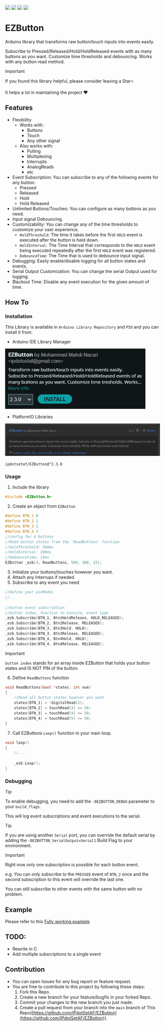 <p align=left>
   <img src="https://img.shields.io/github/v/release/IPdotSetAF/EZButton"/>
   <img src="https://img.shields.io/github/release-date/IPdotSetAF/EZButton"/>
   <img src="https://img.shields.io/github/last-commit/IPdotSetAF/EZButton"/>
   <img src="https://img.shields.io/github/license/IPdotSetAF/EZButton"/>
   <!--<img src="https://img.shields.io/github/downloads/IPdotSetAF/EZButton/total"/>-->
</p>

# EZButton
Arduino library that transforms raw button/touch inputs into events easily.

Subscribe to Pressed/Released/Hold/HoldReleased events with as many buttons as you want. Customize time thresholds and debouncing. Works with any button read method.

> [!IMPORTANT]
> If you found this library helpful, please consider leaving a Star⭐
> 
> It helps a lot in maintaining the project ❤️

## Features
- Flexibility
    - Works with:
        - Buttons
        - Touch
        - Any other signal
    - Also works with:
        - Pulling
        - Multiplexing
        - Interrupts
        - AnalogReads
        - etc
- Event Subscription: You can subscribe to any of the following events for any button:
    - Pressed
    - Released
    - Hold
    - Hold Released
- Unlimited Buttons/Touches: You can configure as many buttons as you need.
- Input signal Debouncing.
- Customizability: You can change any of the time thresholds to customize your user experience.
    - `HoldThreshold`: The time it takes before the first `HOLD` event is executed after the button is held down.
    - `HoldInterval`: The Time Interval that corresponds to the `HOLD` event being executed repeatedly after the first `HOLD` event was registered.
    - `DebounceTime`: The Time that is used to debounce input signal.
- Debugging: Easily enable/disable logging for all button states and events.
- Serial Output Customization: You can change the serial Output used for logging.
- Blackout Time: Disable any event execution for the given amount of time.

## How To
### Installation
This Library is available in `Arduino Library Repository` and `PIO` and you can install it from: 
- Arduino IDE Library Manager

![arduino library manager](image-1.png)

- PlatformIO Libraries
  
![pltformio library](image.png)

`ipdotsetaf/EZButton@^2.3.0`
### Usage

1. Include the library
``` C++
#include <EZButton.h>
```
2. Create an object from `EZButton`
``` C++
#define BTN_1 0
#define BTN_2 1
#define BTN_3 2
#define BTN_4 3
//config for 4 buttons
//Read button states from the 'ReadButtons' function
//HoldThreshold: 500ms
//HoldInterval: 300ms
//DebounceTime: 15ms
EZButton _ezb(4, ReadButtons, 500, 300, 15);
```
3. Initialize your buttons/touches however you want.
4. Attach any Interrups if needed.
5. Subscribe to any event you need
``` C++
//Define your pinModes
//...

//button event subscribtion
//button index, function to execute, event type
_ezb.Subscribe(BTN_1, Btn1HoldRelease, HOLD_RELEASED);
_ezb.Subscribe(BTN_2, Btn2Release, RELEASED);
_ezb.Subscribe(BTN_3, Btn3Hold, HOLD);
_ezb.Subscribe(BTN_3, Btn3Release, RELEASED);
_ezb.Subscribe(BTN_4, Btn4Hold, HOLD);
_ezb.Subscribe(BTN_4, Btn4Release, RELEASED);
``` 
> [!IMPORTANT]
> `button index` stands for an array inside EZButton that holds your button states and IS NOT PIN of the button.

6. Define `ReadButtons` function
``` C++
void ReadButtons(bool *states, int num)
{
	//Read all button states however you want
	states[BTN_1] = !digitalRead(2);
	states[BTN_2] = touchRead(3) <= 50;
	states[BTN_3] = touchRead(4) <= 50;
	states[BTN_4] = touchRead(5) <= 50;
}
```
7. Call EZButtons `Loop()` function in your main loop.
``` C++
void loop()
{
	//...

	_ezb.Loop();
}
```

### Debugging
> [!TIP]
> To enable debugging, you need to add the `-DEZBUTTON_DEBUG` parameter to your `build_flags`.
> 
> This will log event subscriptions and event executions to the serial.

> [!TIP]
> If you are using another `Serial` port, you can override the default serial by adding the `-DEZBUTTON_SerialOutput=Serial1` Build Flag to your environment.

> [!IMPORTANT]
> Right now only one subscription is possible for each button event.
>
> e.g. You can only subscribe to the `PRESSED` event of `BTN_2` once and the second subscription to this event will override the last one.
>
> You can still subscribe to other events with the same button with no problem. 

## Example

Please refer to this [Fully working example](https://github.com/IPdotSetAF/EZButton/blob/main/examples/Blink/Blink.ino)

## TODO:
- Rewrite in C 
- Add multiple subscriptions to a single event

## Contribution
- You can open Issues for any bug report or feature request.
- You are free to contribute to this project by following these steps:
   1. Fork this Repo.
   2. Create a new branch for your feature/bugfix in your forked Repo.
   3. Commit your changes to the new branch you just made.
   4. Create a pull request from your branch into the `main` branch of This Repo([https://github.com/IPdotSetAF/EZButton](https://github.com/IPdotSetAF/EZButton)).
